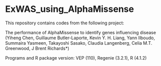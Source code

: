 # ExWAS_using_AlphaMissense

This repository contains codes from the following project:

The performance of AlphaMissense to identify genes influencing disease (Yiheng Chen, Guillaume Butler-Laporte, Kevin Y. H. Liang, Yann Ilboudo, Summaira Yasmeen, Takayoshi Sasako, Claudia Langenberg, Celia M.T. Greenwood, J Brent Richards*)

Programs and R package version:
VEP (110), Regenie (3.2.1), R (4.1.2)
